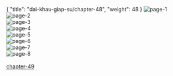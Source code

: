 { "title": "dai-khau-giap-su/chapter-48", "weight": 48 }
<img src="dai-khau-giap-su_0048_01-ea8595e4bf611de40e1af34dcf0d8c8a.webp" alt="page-1" origin="http://1.bp.blogspot.com/-Z9g_M67vD0A/WnVpevO9d8I/AAAAAAAAs64/26c5I5A3au0IZbv-q7cU7Tj3v_E3nL_uACLcBGAs/s1600/0001.jpg?imgmax=0"><br/>
<img src="dai-khau-giap-su_0048_02-5384b1b614aa454959b56e6730851e0f.webp" alt="page-2" origin="http://1.bp.blogspot.com/-28tMxm5oHmc/WnVpejXGUbI/AAAAAAAAs7A/wStq6-Xir_geobdV9PO-h4vwQLjnabDJwCLcBGAs/s1600/0002.jpg?imgmax=0"><br/>
<img src="dai-khau-giap-su_0048_03-10837891024d28a26cf7126302a826f0.webp" alt="page-3" origin="http://1.bp.blogspot.com/-S97OWtW1AF4/WnVpfVzX7kI/AAAAAAAAs7E/ffTLvfFxYuc-uAc9fYvBh1UIQFWdVnBlACLcBGAs/s1600/0003.jpg?imgmax=0"><br/>
<img src="dai-khau-giap-su_0048_04-9f9a40db41faf3814ca6ce6884e4f75d.webp" alt="page-4" origin="http://1.bp.blogspot.com/-WePo3qh8RTI/WnVpfnq2RqI/AAAAAAAAs7I/yWw58XuYU642LgWgzNMWMep4GeU2tYI6wCLcBGAs/s1600/0004.jpg?imgmax=0"><br/>
<img src="dai-khau-giap-su_0048_05-16bfa0cae0d1965faa726b84e1db8e8b.webp" alt="page-5" origin="http://1.bp.blogspot.com/-3zvyPFdcIRw/WnVpgA0-2RI/AAAAAAAAs7M/l0eSylSXRAg78Gpqz9PYwi9Pwq6zW0n4ACLcBGAs/s1600/0005.jpg?imgmax=0"><br/>
<img src="dai-khau-giap-su_0048_06-53ede8e85f99c117d5d8b16956f29f89.webp" alt="page-6" origin="http://1.bp.blogspot.com/-7P-iiOghcmQ/WnVpgHqk_wI/AAAAAAAAs7Q/3w5cttEHxP0Lu4bAHQhYQMf2bjUg4PdigCLcBGAs/s1600/0006.jpg?imgmax=0"><br/>
<img src="dai-khau-giap-su_0048_07-f7a69b34fd04e6bfe3c547589864dc29.webp" alt="page-7" origin="http://1.bp.blogspot.com/-amp2mhSUj7g/WnVpgeqimaI/AAAAAAAAs7U/2uN70uOqHxw_6Bl9rPnnBkDfJxkOqVXzgCLcBGAs/s1600/0007.jpg?imgmax=0"><br/>
<img src="dai-khau-giap-su_0048_08-750x1093-d1f9d28f2bdc78c0a7aae0a23a8d9c7e.webp" alt="page-8" origin="http://1.bp.blogspot.com/-_V9YbziqLs8/WnVpgxlyCRI/AAAAAAAAs7Y/O23DHGuMLnkPNNW_ThYY45WlSa0a8PEMwCLcBGAs/s1600/0008.jpg?imgmax=0"><br/>
<br/><a class="nextchap" href="/dai-khau-giap-su/chapter-49">chapter-49</a>
